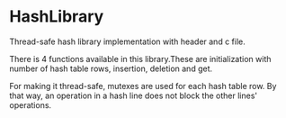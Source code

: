 # HashLibrary
Thread-safe hash library implementation with header and c file.

There is 4 functions available in this library.These are initialization with number of hash table rows, insertion, deletion and get. 

For making it thread-safe, mutexes are used for each hash table row. By that way, an operation in a hash line does not block the other lines' operations. 

